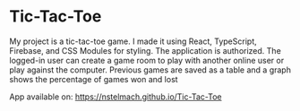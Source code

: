 # Tic-Tac-Toe 

My project is a tic-tac-toe game. I made it using React, TypeScript, Firebase, and CSS Modules for styling. The application is authorized. The logged-in user can create a game room to play with another online user or play against the computer. Previous games are saved as a table and a graph shows the percentage of games won and lost

App available on: https://nstelmach.github.io/Tic-Tac-Toe
